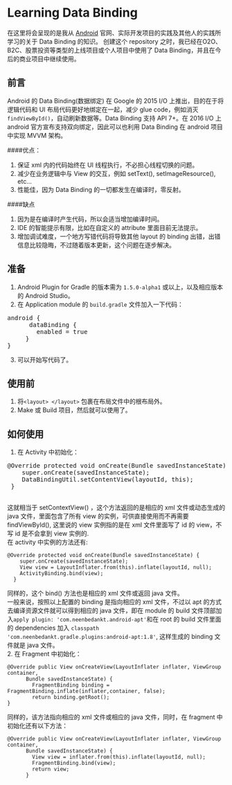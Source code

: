 # Learning Data Binding
在这里将会呈现的是我从 [Android](https://developer.android.com/topic/libraries/data-binding/index.html) 官网、实际开发项目的实践及其他人的实践所学习的关于 Data Binding 的知识。 创建这个 repository 之时，我已经在O2O、B2C、股票投资等类型的上线项目或个人项目中使用了 Data Binding，并且在今后的商业项目中继续使用。

## 前言
Android 的 Data Binding(数据绑定) 在 Google 的 2015 I/O 上推出，目的在于将逻辑代码和 UI 布局代码更好地绑定在一起，减少 glue code，例如消灭 `findViewById()`，自动刷新数据等。Data Binding 支持 API 7+。在 2016 I/O 上 android 官方宣布支持双向绑定，因此可以也利用 Data Binding 在 android 项目中实现 MVVM 架构。

####优点：
1. 保证 xml 内的代码始终在 UI 线程执行，不必担心线程切换的问题。
2. 减少在业务逻辑中与 View 的交互，例如 setText(), setImageResource(), etc...
3. 性能佳，因为 Data Binding 的一切都发生在编译时，零反射。

####缺点
1. 因为是在编译时产生代码，所以会适当增加编译时间。
2. IDE 的智能提示有限，比如在自定义的 attribute 里面目前无法提示。
3. 增加调试难度，一个地方写错代码将导致其他 layout 的 binding 出错，出错信息比较隐晦，不过随着版本更新，这个问题在逐步解决。

## 准备
1. Android Plugin for Gradle 的版本需为 `1.5.0-alpha1` 或以上，以及相应版本的 Android Studio。
2. 在 Application module 的 `build.gradle` 文件加入一下代码：
<pre>android {
      dataBinding {
   	    enabled = true
   	 }
}
</pre>
3. 可以开始写代码了。

## 使用前
1. 将`<layout> </layout>` 包裹在布局文件中的根布局外。
2. Make 或 Build 项目，然后就可以使用了。

## 如何使用
1. 在 Activity 中初始化：  
 <pre>
@Override protected void onCreate(Bundle savedInstanceState) {
    super.onCreate(savedInstanceState);
    DataBindingUtil.setContentView(layoutId, this);
 }
 </pre>
 这就相当于 setContextView() ，这个方法返回的是相应的 xml 文件或动态生成的 java 文件，里面包含了所有 view 的实例，可供直接使用而不再需要 findViewById(), 这里说的 view 实例指的是在 xml 文件里面写了 id 的 view，不写 id 是不会拿到 view 实例的.  
 在 activity 中实例的方法还有:  
```
@Override protected void onCreate(Bundle savedInstanceState) {
    super.onCreate(savedInstanceState);
    View view = LayoutInflater.from(this).inflate(layoutId, null);  
    ActivityBinding.bind(view);
  }
```  
同样的，这个 bind() 方法也是相应的 xml 文件或返回 java 文件。  
一般来说，按照以上配置的 binding 是指向相应的 xml 文件，不过以 apt 的方式去编译资源文件就可以得到相应的 java 文件，即在 module 的 build 文件顶部加入`apply plugin: 'com.neenbedankt.android-apt'`和在 root 的 build 文件里面的 dependencies 加入 `classpath 'com.neenbedankt.gradle.plugins:android-apt:1.8'`, 这样生成的 binding 文件就是 java 文件。  
2. 在 Fragment 中初始化：  
```
@Override public View onCreateView(LayoutInflater inflater, ViewGroup container,
      Bundle savedInstanceState) {
        FragmentBinding binding = FragmentBinding.inflate(inflater,container, false);  
        return binding.getRoot();
}
```  
同样的，该方法指向相应的 xml 文件或相应的 java 文件，同时，在 fragment 中初始化还有以下方法：  
```
@Override public View onCreateView(LayoutInflater inflater, ViewGroup container,
      Bundle savedInstanceState) {
        View view = inflater.from(this).inflate(layoutId, null);
        FragmentBinding.bind(view);
        return view;
      }
```
